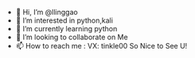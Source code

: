 - 👋 Hi, I’m @llinggao
- 👀 I’m interested in python,kali
- 🌱 I’m currently learning python
- 💞️ I’m looking to collaborate on Me
- 📫 How to reach me : VX: tinkle00       So Nice to See U!

<!---
llinggao/llinggao is a ✨ special ✨ repository because its `README.md` (this file) appears on your GitHub profile.
You can click the Preview link to take a look at your changes.
--->
